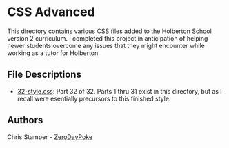 # CSS Advanced

This directory contains various CSS files added to the Holberton School version 2 curriculum. I completed this project in anticipation of helping newer students overcome any issues that they might encounter while working as a tutor for Holberton.

## File Descriptions

- [32-style.css](https://github.com/ZeroDayPoke/holbertonschool-web_front_end/blob/main/CSS_advanced/32-style.css): Part 32 of 32. Parts 1 thru 31 exist in this directory, but as I recall were esentially precursors to this finished style.

## Authors

Chris Stamper - [ZeroDayPoke](https://github.com/ZeroDayPoke)
